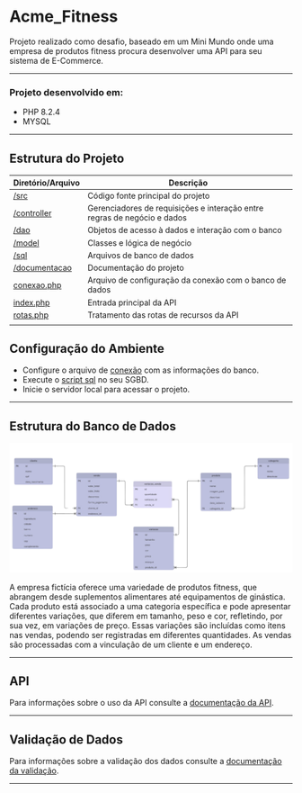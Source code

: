 # Acme_Fitness
Projeto realizado como desafio, baseado em um Mini Mundo onde uma empresa de produtos fitness procura desenvolver uma API para seu sistema de E-Commerce.

---

### Projeto desenvolvido em:
- PHP 8.2.4
- MYSQL

---

## Estrutura do Projeto

| Diretório/Arquivo            | Descrição                                                                |
|------------------------------|--------------------------------------------------------------------------|
| [/src](/src)                 | Código fonte principal do projeto                                        |
| [/controller](/src/controller/) | Gerenciadores de requisições e interação entre regras de negócio e dados |
| [/dao](/src/dao)             | Objetos de acesso à dados e interação com o banco                        |
| [/model](/src/model)         | Classes e lógica de negócio                                              |
| [/sql](/src/sql)             | Arquivos de banco de dados                                               |
| [/documentacao](/documentacao) | Documentação do projeto                                                 |
| [conexao.php](/src/conexao.php) | Arquivo de configuração da conexão com o banco de dados                  |
| [index.php](/index.php)     | Entrada principal da API                                                |
| [rotas.php](/rotas.php)     | Tratamento das rotas de recursos da API                                  |
                             |

## Configuração do Ambiente  
- Configure o arquivo de [conexão](src/conexao.php) com as informações do banco.  
- Execute o [script sql](/src/sql/bd.sql) no seu SGBD.  
- Inicie o servidor local para acessar o projeto.


---

## Estrutura do Banco de Dados
![Diagrama de Entidades](/documentacao/diagrama_entidades.png)

A empresa fictícia oferece uma variedade de produtos fitness, que abrangem desde suplementos alimentares até equipamentos de ginástica. Cada produto está associado a uma categoria específica e pode apresentar diferentes variações, que diferem em tamanho, peso e cor, refletindo, por sua vez, em variações de preço. Essas variações são incluídas como itens nas vendas, podendo ser registradas em diferentes quantidades. As vendas são processadas com a vinculação de um cliente e um endereço.

---

## API
Para informações sobre o uso da API consulte a [documentação da API](/documentacao/api.md).

---

## Validação de Dados
Para informações sobre a validação dos dados consulte a [documentação da validação](/documentacao/validacoes.md).

---
